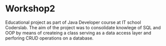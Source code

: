 # Workshop2
Educational project as part of Java Developer course at IT school Coderslab. The aim of the project was to consolidate knowlege of SQL and OOP by means of createing a class serving as a data access layer and perforing CRUD operations on a database.
